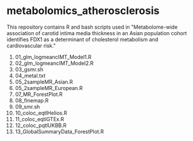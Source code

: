 # metabolomics_atherosclerosis
This repository contains R and bash scripts used in "Metabolome-wide association of carotid intima media thickness in an Asian population cohort identifies FDX1 as a determinant of cholesterol metabolism and cardiovascular risk."
1. 01_glm_logmeancIMT_Model1.R 
2. 02_glm_logmeancIMT_Model2.R 
3. 03_gsmr.sh
4. 04_metal.txt
5. 05_2sampleMR_Asian.R 
6. 05_2sampleMR_European.R 
7. 07_MR_ForestPlot.R 
8. 08_finemap.R 
9. 09_smr.sh 
10. 10_coloc_eqtlHelios.R
11. 11_coloc_eqtlGTEx.R 
12. 12_coloc_pqtlUKBB.R 
13. 13_GlobalSummaryData_ForestPlot.R  
